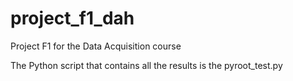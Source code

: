 # project_f1_dah

Project F1 for the Data Acquisition course

The Python script that contains all the results is the pyroot_test.py
